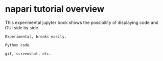 # napari tutorial overview

This experimental jupyter book shows the possibility of displaying code and GUI side by side.

````{warning}
Experimental, breaks easily.
````

````{tabbed} napari in code
Python code
````
````{tabbed} napari in GUI
gif, screenshot, etc. 
````